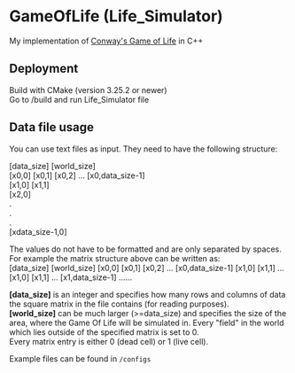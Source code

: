 # GameOfLife (Life_Simulator)

My implementation of [Conway's Game of Life](https://en.wikipedia.org/wiki/Conway%27s_Game_of_Life) in C++

## Deployment

Build with CMake (version 3.25.2 or newer) <br>
Go to /build and run Life_Simulator file

## Data file usage

You can use text files as input. They need to have the following structure:

[data_size] [world_size]<br>
[x0,0] [x0,1] [x0,2] ... [x0,data_size-1]<br>
[x1,0] [x1,1]<br>
[x2,0]<br>
   .<br> 
   .<br>
   .<br>
[xdata_size-1,0]

The values do not have to be formatted and are only separated by spaces. For example the matrix structure above can be written as: <br>
[data_size] [world_size] [x0,0] [x0,1] [x0,2] ... [x0,data_size-1] [x1,0] [x1,1] ... [x1,0] [x1,1] ... [x1,data_size-1] ......

**[data_size]** is an integer and specifies how many rows and columns of data the square matrix in the file contains (for reading purposes).<br>
**[world_size]** can be much larger (>=data_size) and specifies the size of the area, where the Game Of Life will be simulated in. Every "field" in the world which lies outside of the specified matrix is set to 0.<br>
Every matrix entry is either 0 (dead cell) or 1 (live cell).<br>

Example files can be found in `/configs`
